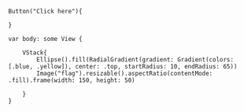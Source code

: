 
  
    Button("Click here"){
    
    }

    var body: some View {
        
        VStack{
            Ellipse().fill(RadialGradient(gradient: Gradient(colors: [.blue, .yellow]), center: .top, startRadius: 10, endRadius: 65))
            Image("flag").resizable().aspectRatio(contentMode: .fill).frame(width: 150, height: 50)
        
        }
    }
